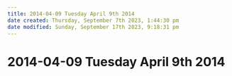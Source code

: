 ```yaml
---
title: 2014-04-09 Tuesday April 9th 2014
date created: Thursday, September 7th 2023, 1:44:30 pm
date modified: Sunday, September 17th 2023, 9:18:31 pm
---
```


# 2014-04-09 Tuesday April 9th 2014
